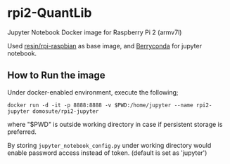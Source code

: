 # rpi2-QuantLib
Jupyter Notebook Docker image for Raspberry Pi 2 (armv7l)

Used [resin/rpi-raspbian](https://hub.docker.com/r/resin/rpi-raspbian/) as base image, and [Berryconda](https://github.com/jjhelmus/berryconda) for jupyter notebook.

How to Run the image
------------
Under docker-enabled environment, execute the following;
```
docker run -d -it -p 8888:8888 -v $PWD:/home/jupyter --name rpi2-jupyter domosute/rpi2-jupyter
```
where "$PWD" is outside working directory in case if persistent storage is preferred.

By storing `jupyter_notebook_config.py` under working directory would enable password access instead of token. (default is set as 'jupyter')
